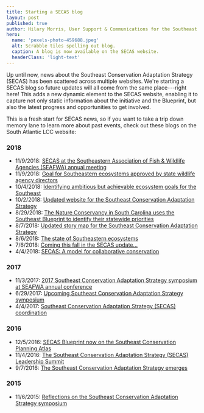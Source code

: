 ```yaml
---
title: Starting a SECAS blog
layout: post
published: true
author: Hilary Morris, User Support & Communications for the Southeast and South Atlantic Blueprints
hero:
  name: 'pexels-photo-459688.jpeg'
  alt: Scrabble tiles spelling out blog.
  caption: A blog is now available on the SECAS website.
  headerClass: 'light-text'
---
```


Up until now, news about the Southeast Conservation Adaptation Strategy (SECAS) has been scattered across multiple websites. We're starting a SECAS blog so future updates will all come from the same place---right here! This adds a new dynamic element to the SECAS website, enabling it to capture not only static information about the initiative and the Blueprint, but also the latest progress and opportunities to get involved.

This is a fresh start for SECAS news, so if you want to take a trip down memory lane to learn more about past events, check out these blogs on the South Atlantic LCC website:

<!--more-->

### 2018

- 11/9/2018: [SECAS at the Southeastern Association of Fish & Wildlife Agencies (SEAFWA) annual meeting](http://www.southatlanticlcc.org/2018/11/09/secas-at-the-southeastern-association-of-fish-wildlife-agencies-seafwa-annual-meeting/)
- 11/9/2018: [Goal for Southeastern ecosystems approved by state wildlife agency directors](http://www.southatlanticlcc.org/2018/11/09/goal-for-southeastern-ecosystems-approved-by-state-wildlife-agency-directors/)
- 10/4/2018: [Identifying ambitious but achievable ecosystem goals for the Southeast](http://www.southatlanticlcc.org/2018/10/04/identifying-ambitious-but-achievable-ecosystem-goals-for-the-southeast/)
- 10/2/2018: [Updated website for the Southeast Conservation Adaptation Strategy](http://www.southatlanticlcc.org/2018/10/02/updated-website-for-the-southeast-conservation-adaptation-strategy/)
- 8/29/2018: [The Nature Conservancy in South Carolina uses the Southeast Blueprint to identify their statewide priorities](http://www.southatlanticlcc.org/2018/08/29/the-nature-conservancy-in-south-carolina-uses-the-southeast-blueprint-to-identify-their-statewide-priorities/)
- 8/7/2018: [Updated story map for the Southeast Conservation Adaptation Strategy](http://www.southatlanticlcc.org/2018/08/07/updated-story-map-for-the-southeast-conservation-adaptation-strategy/)
- 8/6/2018: [The state of Southeastern ecosystems](http://www.southatlanticlcc.org/2018/08/06/the-state-of-southeastern-ecosystems/)
- 7/6/2018: [Coming this fall in the SECAS update…](http://www.southatlanticlcc.org/2018/07/06/coming-this-fall-in-the-secas-update/)
- 4/4/2018: [SECAS: A model for collaborative conservation](http://www.southatlanticlcc.org/2018/04/04/secas-a-model-for-collaborative-conservation/)

### 2017

- 11/3/2017: [2017 Southeast Conservation Adaptation Strategy symposium at SEAFWA annual conference](http://www.southatlanticlcc.org/2017/11/03/2017-southeast-conservation-adaptation-strategy-symposium-at-seafwa-annual-conference/)
- 6/29/2017: [Upcoming Southeast Conservation Adaptation Strategy symposium](http://www.southatlanticlcc.org/2017/06/29/upcoming-southeast-conservation-adaptation-strategy-symposium/)
- 4/4/2017: [Southeast Conservation Adaptation Strategy (SECAS) coordination](http://www.southatlanticlcc.org/2017/04/04/southeast-conservation-adaptation-strategy-secas-coordination/)

### 2016

- 12/5/2016: [SECAS Blueprint now on the Southeast Conservation Planning Atlas](http://www.southatlanticlcc.org/2016/12/05/secas-blueprint-now-on-the-southeast-conservation-planning-atlas/)
- 11/4/2016: [The Southeast Conservation Adaptation Strategy (SECAS) Leadership Summit](http://www.southatlanticlcc.org/2016/11/04/the-southeast-conservation-adaptation-strategy-secas-leadership-summit/)
- 9/7/2016: [The Southeast Conservation Adaptation Strategy emerges](http://www.southatlanticlcc.org/2016/09/07/the-southeast-conservation-adaptation-strategy-emerges/)

### 2015

- 11/6/2015: [Reflections on the Southeast Conservation Adaptation Strategy symposium](http://www.southatlanticlcc.org/2015/11/06/reflections-on-the-southeast-conservation-adaptation-strategy-symposium/)
